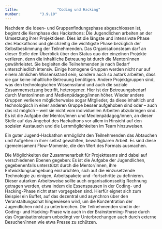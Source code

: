 ```yaml
---
title: 					"Coding und Hacking"
number: 		"3.9.10"
---
```


Nachdem die Ideen- und Gruppenfindungsphase abgeschlossen ist, beginnt die Kernphase des Hackathons: Die Jugendlichen arbeiten an der Umsetzung ihrer Projektideen. Dies ist die längste und intensivste Phase des Hackathons und gleichzeitig die wichtigste Phase bezüglich der Selbstbestimmung der Teilnehmenden. Das Organisationsteam darf an dieser Stelle den Überblick über den Status quo der einzelnen Projekte verlieren, denn die inhaltliche Betreuung ist durch die Mentor/innen gewährleistet. Sie begleiten die Teilnehmenden je nach Bedarf unterschiedlich intensiv. Einige homogene Gruppen werden nicht nur auf einem ähnlichen Wissensstand sein, sondern auch so autark arbeiten, dass sie gar keine inhaltliche Betreuung benötigen. Andere Projektgruppen sind, was den technologischen Wissensstand und auch die soziale Zusammensetzung betrifft, heterogener. Hier ist der Betreuungsbedarf durch Mentor/innen und Medienpädagog/innen höher. Wieder andere Gruppen verlieren möglicherweise sogar Mitglieder, da diese inhaltlich und technologisch in einer anderen Gruppe besser aufgehoben sind oder – auch das ist möglich – weil sie nicht vom individuellen Arbeiten abzubringen sind. Es ist die Aufgabe der Mentor/innen und Medienpädagog/innen, an dieser Stelle auf das Angebot des Hackathons vor allem in Hinsicht auf den sozialen Austausch und die Lernmöglichkeiten im Team hinzuweisen.

Ein guter Jugend-Hackathon ermöglicht den Teilnehmenden das Abtauchen und Aufgehen in ihrer selbst gewählten, bewältigbaren Arbeit. Es sind diese (gemeinsamen) Flow-Momente, die den Wert des Formats ausmachen.

Die Möglichkeiten der Zusammenarbeit für Projektteams sind dabei auf verschiedenen Ebenen gegeben: Es ist die Aufgabe der Jugendlichen, gegebenenfalls unterstützt durch die Mentor/innen, ihre Entwicklungsumgebung einzurichten, sich auf die einzusetzende Technologie zu einigen, Arbeitspakete und -fortschritte zu definieren. Dieser autarken Arbeitsweise sollte auch organisationsseitig Rechnung getragen werden, etwa indem die Essenspausen in der Coding- und Hacking-Phase nicht starr vorgegeben sind. Hierfür eignet sich zum Beispiel ein Buffet, auf das dezentral und asynchron über den Veranstaltungschat hingewiesen wird, um die Konzentration der Jugendlichen nicht zu unterbrechen. Die Teilnehmenden sind in der Coding- und Hacking-Phase wie auch in der Brainstorming-Phase durch das Organisationsteam unbedingt vor Unterbrechungen auch durch externe Besucher/innen wie etwa Presse zu schützen.